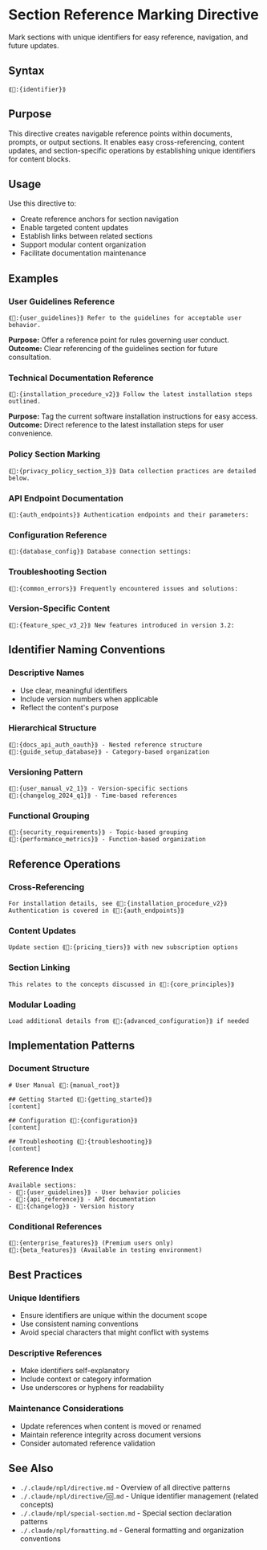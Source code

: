 # Section Reference Marking Directive
Mark sections with unique identifiers for easy reference, navigation, and future updates.

## Syntax
`⟪📂:{identifier}⟫`

## Purpose
This directive creates navigable reference points within documents, prompts, or output sections. It enables easy cross-referencing, content updates, and section-specific operations by establishing unique identifiers for content blocks.

## Usage
Use this directive to:
- Create reference anchors for section navigation
- Enable targeted content updates
- Establish links between related sections
- Support modular content organization
- Facilitate documentation maintenance

## Examples

### User Guidelines Reference
```example
⟪📂:{user_guidelines}⟫ Refer to the guidelines for acceptable user behavior.
```

**Purpose:** Offer a reference point for rules governing user conduct.
**Outcome:** Clear referencing of the guidelines section for future consultation.

### Technical Documentation Reference
```example
⟪📂:{installation_procedure_v2}⟫ Follow the latest installation steps outlined.
```

**Purpose:** Tag the current software installation instructions for easy access.
**Outcome:** Direct reference to the latest installation steps for user convenience.

### Policy Section Marking
```example
⟪📂:{privacy_policy_section_3}⟫ Data collection practices are detailed below.
```

### API Endpoint Documentation
```example
⟪📂:{auth_endpoints}⟫ Authentication endpoints and their parameters:
```

### Configuration Reference
```example
⟪📂:{database_config}⟫ Database connection settings:
```

### Troubleshooting Section
```example
⟪📂:{common_errors}⟫ Frequently encountered issues and solutions:
```

### Version-Specific Content
```example
⟪📂:{feature_spec_v3_2}⟫ New features introduced in version 3.2:
```

## Identifier Naming Conventions

### Descriptive Names
- Use clear, meaningful identifiers
- Include version numbers when applicable
- Reflect the content's purpose

### Hierarchical Structure
```example
⟪📂:{docs_api_auth_oauth}⟫ - Nested reference structure
⟪📂:{guide_setup_database}⟫ - Category-based organization
```

### Versioning Pattern
```example
⟪📂:{user_manual_v2_1}⟫ - Version-specific sections
⟪📂:{changelog_2024_q1}⟫ - Time-based references
```

### Functional Grouping
```example
⟪📂:{security_requirements}⟫ - Topic-based grouping
⟪📂:{performance_metrics}⟫ - Function-based organization
```

## Reference Operations

### Cross-Referencing
```example
For installation details, see ⟪📂:{installation_procedure_v2}⟫
Authentication is covered in ⟪📂:{auth_endpoints}⟫
```

### Content Updates
```example
Update section ⟪📂:{pricing_tiers}⟫ with new subscription options
```

### Section Linking
```example
This relates to the concepts discussed in ⟪📂:{core_principles}⟫
```

### Modular Loading
```example
Load additional details from ⟪📂:{advanced_configuration}⟫ if needed
```

## Implementation Patterns

### Document Structure
```example
# User Manual ⟪📂:{manual_root}⟫

## Getting Started ⟪📂:{getting_started}⟫
[content]

## Configuration ⟪📂:{configuration}⟫
[content]

## Troubleshooting ⟪📂:{troubleshooting}⟫
[content]
```

### Reference Index
```example
Available sections:
- ⟪📂:{user_guidelines}⟫ - User behavior policies
- ⟪📂:{api_reference}⟫ - API documentation
- ⟪📂:{changelog}⟫ - Version history
```

### Conditional References
```example
⟪📂:{enterprise_features}⟫ (Premium users only)
⟪📂:{beta_features}⟫ (Available in testing environment)
```

## Best Practices

### Unique Identifiers
- Ensure identifiers are unique within the document scope
- Use consistent naming conventions
- Avoid special characters that might conflict with systems

### Descriptive References
- Make identifiers self-explanatory
- Include context or category information
- Use underscores or hyphens for readability

### Maintenance Considerations
- Update references when content is moved or renamed
- Maintain reference integrity across document versions
- Consider automated reference validation

## See Also
- `./.claude/npl/directive.md` - Overview of all directive patterns
- `./.claude/npl/directive/🆔.md` - Unique identifier management (related concepts)
- `./.claude/npl/special-section.md` - Special section declaration patterns
- `./.claude/npl/formatting.md` - General formatting and organization conventions